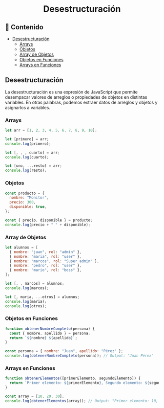 <h1 align="center">Desestructuración</h1>

<h2>📑 Contenido</h2>

- [Desestructuración](#desestructuración)
  - [Arrays](#arrays)
  - [Objetos](#objetos)
  - [Array de Objetos](#array-de-objetos)
  - [Objetos en Funciones](#objetos-en-funciones)
  - [Arrays en Funciones](#arrays-en-funciones)

## Desestructuración

La desestructuración es una expresión de JavaScript que permite desempacar valores de arreglos o propiedades de objetos en distintas variables. En otras palabras, podemos extraer datos de arreglos y objetos y asignarlos a variables.

### Arrays

```js
let arr = [1, 2, 3, 4, 5, 6, 7, 8, 9, 10];

let [primero] = arr;
console.log(primero);

let [, , , cuarto] = arr;
console.log(cuarto);

let [uno, ...resto] = arr;
console.log(resto);
```

### Objetos

```js
const producto = {
  nombre: "Monitor",
  precio: 300,
  disponible: true,
};

const { precio, disponible } = producto;
console.log(precio + " " + disponible);
```

### Array de Objetos

```js
let alumnos = [
  { nombre: "juan", rol: "admin" },
  { nombre: "maria", rol: "user" },
  { nombre: "marcos", rol: "Super admin" },
  { nombre: "pedro", rol: "user" },
  { nombre: "mario", rol: "boss" },
];

let [, , marcos] = alumnos;
console.log(marcos);

let [, maria, ...otros] = alumnos;
console.log(maria);
console.log(otros);
```

### Objetos en Funciones

```js
function obtenerNombreCompleto(persona) {
  const { nombre, apellido } = persona;
  return `${nombre} ${apellido}`;
}

const persona = { nombre: "Juan", apellido: "Pérez" };
console.log(obtenerNombreCompleto(persona)); // Output: "Juan Pérez"
```

### Arrays en Funciones

```js
function obtenerElementos([primerElemento, segundoElemento]) {
  return `Primer elemento: ${primerElemento}, Segundo elemento: ${segundoElemento}`;
}

const array = [10, 20, 30];
console.log(obtenerElementos(array)); // Output: "Primer elemento: 10, Segundo elemento: 20"
```
